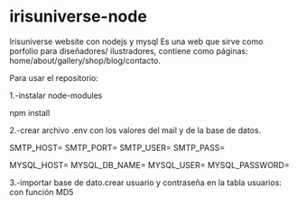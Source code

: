 # irisuniverse-node

Irisuniverse website con nodejs y mysql
Es una web que sirve como porfolio para diseñadores/ ilustradores,
contiene como páginas: home/about/gallery/shop/blog/contacto.

Para usar el repositorio:

1.-instalar node-modules

npm install

2.-crear archivo .env con los valores del mail y de la base de datos. 

SMTP_HOST= 
SMTP_PORT= 
SMTP_USER= 
SMTP_PASS=

MYSQL_HOST= 
MYSQL_DB_NAME= 
MYSQL_USER= 
MYSQL_PASSWORD=

3.-importar base de dato.crear usuario y contraseña en la tabla usuarios: 
 con función MD5



